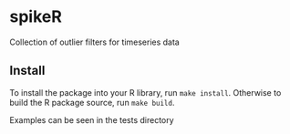 # spikeR
Collection of outlier filters for timeseries data

## Install

To install the package into your R library, run `make install`.
Otherwise to build the R package source, run `make build`.

Examples can be seen in the tests directory

